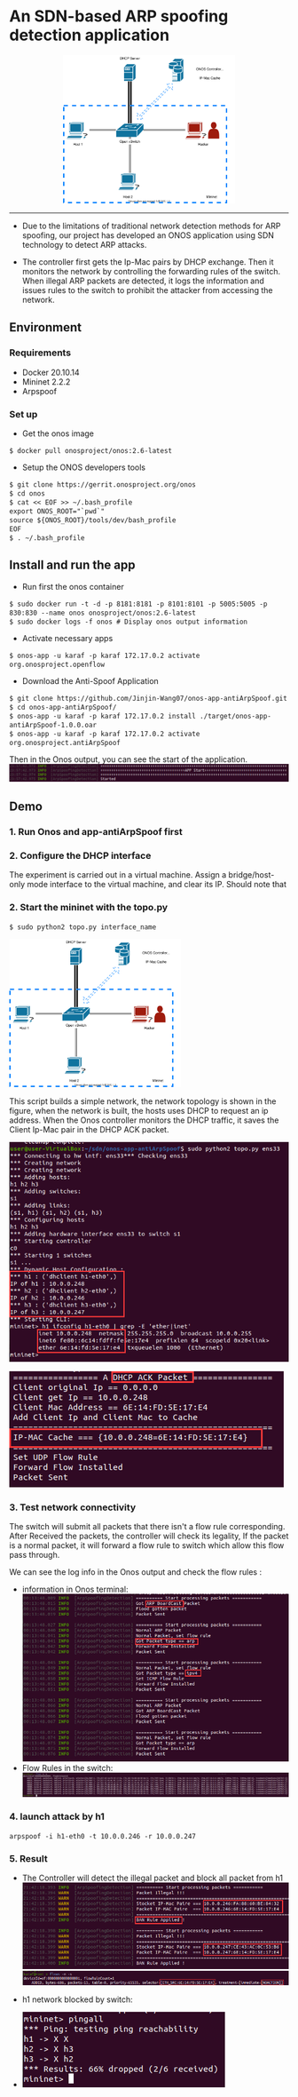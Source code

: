 # An SDN-based ARP spoofing detection application
<p align="center">
  <img  width="310px" height="267px" src="https://github.com/Jinjin-Wang07/onos-app-antiArpSpoof/blob/main/screenshots/ProjectToPo.svg">
</p>

---
- Due to the limitations of traditional network detection methods for ARP spoofing, our project has developed an ONOS application using SDN technology to detect ARP attacks.

- The controller first gets the Ip-Mac pairs by DHCP exchange. Then it monitors the network by controlling the forwarding rules of the switch. When illegal ARP packets are detected, it logs the information and issues rules to the switch to prohibit the attacker from accessing the network.

## Environment
### Requirements
- Docker 20.10.14
- Mininet 2.2.2
- Arpspoof

### Set up
- Get the onos image
```
$ docker pull onosproject/onos:2.6-latest
```
- Setup the ONOS developers tools
```
$ git clone https://gerrit.onosproject.org/onos
$ cd onos
$ cat << EOF >> ~/.bash_profile
export ONOS_ROOT="`pwd`"
source ${ONOS_ROOT}/tools/dev/bash_profile
EOF
$ . ~/.bash_profile
```

## Install and run the app
- Run first the onos container
``` 
$ sudo docker run -t -d -p 8181:8181 -p 8101:8101 -p 5005:5005 -p 830:830 --name onos onosproject/onos:2.6-latest 
$ sudo docker logs -f onos # Display onos output information
```
- Activate necessary apps
```
$ onos-app -u karaf -p karaf 172.17.0.2 activate org.onosproject.openflow
```
- Download the Anti-Spoof Application
```
$ git clone https://github.com/Jinjin-Wang07/onos-app-antiArpSpoof.git
$ cd onos-app-antiArpSpoof/
$ onos-app -u karaf -p karaf 172.17.0.2 install ./target/onos-app-antiArpSpoof-1.0.0.oar
$ onos-app -u karaf -p karaf 172.17.0.2 activate org.onosproject.antiArpSpoof
```

Then in the Onos output, you can see the start of the application.
![StartInfo](https://github.com/Jinjin-Wang07/onos-app-antiArpSpoof/blob/main/screenshots/startInfo.png)


## Demo
### 1. Run Onos and app-antiArpSpoof first
### 2. Configure the DHCP interface
The experiment is carried out in a virtual machine. 
Assign a bridge/host-only mode interface to the virtual machine, and clear its IP.
Should note that 
### 2. Start the mininet with the topo.py
```
$ sudo python2 topo.py interface_name
```
<p>
  <img  width="310px" height="267px" src="https://github.com/Jinjin-Wang07/onos-app-antiArpSpoof/blob/main/screenshots/ProjectToPo.svg">
</p>

This script builds a simple network, the network topology is shown in the figure, when the network is built, the hosts uses DHCP to request an ip address.
When the Onos controller monitors the DHCP traffic, it saves the Client Ip-Mac pair in the DHCP ACK packet.

![mininetStart](https://github.com/Jinjin-Wang07/onos-app-antiArpSpoof/blob/main/screenshots/mininetStart.png#pic_center)

![getDhcpPacket](https://github.com/Jinjin-Wang07/onos-app-antiArpSpoof/blob/main/screenshots/getDhcpPacket.png)

### 3. Test network connectivity
The switch will submit all packets that there isn't a flow rule corresponding. After Received the packets, the controller will check its legality,  If the packet is a normal packet, it will forward a flow rule to switch which allow this flow pass through.

We can see the log info in the Onos output and check the flow rules : 
- information in Onos terminal:
![pingAllInfoTerm](https://github.com/Jinjin-Wang07/onos-app-antiArpSpoof/blob/main/screenshots/pingInfoInOnosTerm.png)
- Flow Rules in the switch:
![flowsPing](https://github.com/Jinjin-Wang07/onos-app-antiArpSpoof/blob/main/screenshots/flowsPing.png)

### 4. launch attack by h1
```
arpspoof -i h1-eth0 -t 10.0.0.246 -r 10.0.0.247
```
### 5. Result
- The Controller will detect the illegal packet and block all packet from h1
![warnInfo](https://github.com/Jinjin-Wang07/onos-app-antiArpSpoof/blob/main/screenshots/warnInfo.png)
![bandFlow](https://github.com/Jinjin-Wang07/onos-app-antiArpSpoof/blob/main/screenshots/bandFlow.png)

- h1 network blocked by switch: 

- ![AfterAttack](https://github.com/Jinjin-Wang07/onos-app-antiArpSpoof/raw/main/screenshots/AfterAttack.png#pic_center)
